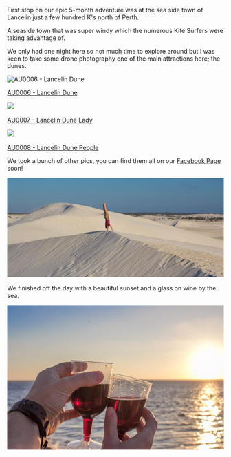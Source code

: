 First stop on our epic 5-month adventure was at the sea side town of Lancelin just a few hundred K's north of Perth.

A seaside town that was super windy which the numerous Kite Surfers were taking advantage of.

We only had one night here so not much time to explore around but I was keen to take some drone photography one of the main attractions here; the dunes.

![AU0006 - Lancelin Dune](/static/posts/camping-oz-2017-lancelin/DJI_0235_grande.jpg?v=1490696915)

[AU0006 - Lancelin Dune](http://aboveunder.azurewebsites.net/products/au0006-lancelin-dune "lancelin dune")

![](/static/posts/camping-oz-2017-lancelin/DJI_0249_grande.jpg?v=1490696981)

[AU0007 - Lancelin Dune Lady](http://aboveunder.azurewebsites.net/products/au0007-lancelin-dune-lady "Lancelin dune lady")

![](/static/posts/camping-oz-2017-lancelin/DJI_0267_grande.jpg?v=1490697028)

[AU0008 - Lancelin Dune People](http://aboveunder.azurewebsites.net/products/au0008-lancelin-dune-people "lancelin dune people")

We took a bunch of other pics, you can find them all on our [Facebook Page](https://www.facebook.com/aboveunder/ "above under facebook page") soon!

![](/static/posts/camping-oz-2017-lancelin/IMG_9487_grande.jpg?v=1490697847)

We finished off the day with a beautiful sunset and a glass on wine by the sea.

![wine by the sea](/static/posts/camping-oz-2017-lancelin/IMG_9506_grande.jpg?v=1490696021)